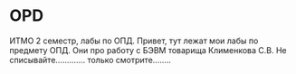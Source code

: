 # OPD
ИТМО 2 семестр, лабы по ОПД.
Привет, тут лежат мои лабы по предмету ОПД. Они про работу с БЭВМ товарища Клименкова С.В. Не списывайте............. только смотрите........
